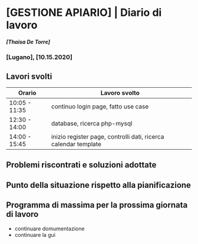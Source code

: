 

# [GESTIONE APIARIO] | Diario di lavoro
##### [Thaisa De Torre]
### [Lugano], [10.15.2020]

## Lavori svolti


|Orario        |Lavoro svolto                 |
|--------------|------------------------------|
|10:05 - 11:35 | continuo login page, fatto use case |
|12:30 - 14:00 | database, ricerca php-mysql |
|14:00 - 15:45 | inizio register page, controlli dati, ricerca calendar template |

##  Problemi riscontrati e soluzioni adottate


##  Punto della situazione rispetto alla pianificazione


## Programma di massima per la prossima giornata di lavoro
- continuare domumentazione
- continuare la gui